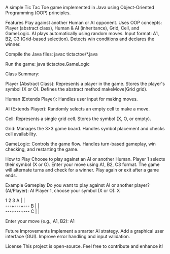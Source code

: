 A simple Tic Tac Toe game implemented in Java using Object-Oriented Programming (OOP) principles.

Features
Play against another Human or AI opponent.
Uses OOP concepts: Player (abstract class), Human & AI (inheritance), Grid, Cell, and GameLogic.
AI plays automatically using random moves.
Input format: A1, B2, C3 (Grid-based selection).
Detects win conditions and declares the winner.

Compile the Java files:
javac tictactoe/*.java

Run the game:
java tictactoe.GameLogic

Class Summary:

Player (Abstract Class):
Represents a player in the game.
Stores the player's symbol (X or O).
Defines the abstract method makeMove(Grid grid).

Human (Extends Player):
Handles user input for making moves.

AI (Extends Player):
Randomly selects an empty cell to make a move.

Cell:
Represents a single grid cell.
Stores the symbol (X, O, or empty).

Grid:
Manages the 3×3 game board.
Handles symbol placement and checks cell availability.

GameLogic:
Controls the game flow.
Handles turn-based gameplay, win checking, and restarting the game.

How to Play
Choose to play against an AI or another Human.
Player 1 selects their symbol (X or O).
Enter your move using A1, B2, C3 format.
The game will alternate turns and check for a winner.
Play again or exit after a game ends.

Example Gameplay
Do you want to play against AI or another player? (AI/Player): AI
Player 1, choose your symbol (X or O): X

  1   2   3
A   |   |   
 ---+---+---
B   |   |   
 ---+---+---
C   |   |   

Enter your move (e.g., A1, B2): A1

Future Improvements 
Implement a smarter AI strategy.
Add a graphical user interface (GUI).
Improve error handling and input validation.

License
This project is open-source. Feel free to contribute and enhance it!
